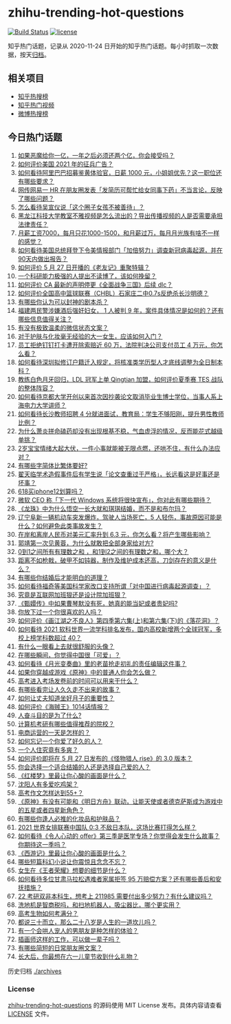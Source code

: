 # zhihu-trending-hot-questions

[![Build Status](https://github.com/justjavac/zhihu-trending-hot-questions/workflows/ci/badge.svg?branch=master)](https://github.com/justjavac/zhihu-trending-hot-questions/actions)
[![license](https://img.shields.io/github/license/justjavac/zhihu-trending-hot-questions)](https://github.com/justjavac/zhihu-trending-hot-questions/blob/master/LICENSE)

知乎热门话题，记录从 2020-11-24 日开始的知乎热门话题。每小时抓取一次数据，按天[归档](./archives)。

## 相关项目

- [知乎热搜榜](https://github.com/justjavac/zhihu-trending-top-search)
- [知乎热门视频](https://github.com/justjavac/zhihu-trending-hot-video)
- [微博热搜榜](https://github.com/justjavac/weibo-trending-hot-search)

## 今日热门话题

<!-- BEGIN -->
<!-- 最后更新时间 Fri May 28 2021 08:27:23 GMT+0800 (China Standard Time) -->

1. [如果恶魔给你一亿，一年之后必须还两个亿，你会接受吗？](https://www.zhihu.com/question/392418796)
2. [如何评价美国 2021 年的征兵广告？](https://www.zhihu.com/question/461629217)
3. [如何看待阿里巴巴招募鉴黄体验官，日薪 1000
   元，小姐姐优先？这一职位还有哪些要求？](https://www.zhihu.com/question/461654968)
4. [网传网易一 HR
   在朋友圈发表「发简历可帮忙给女同事下药」不当言论，反映了哪些问题？](https://www.zhihu.com/question/461710464)
5. [怎么看待吴宣仪说「这个圈子女孩不被善待」？](https://www.zhihu.com/question/461702905)
6. [黑龙江科技大学教室不雅视频是怎么流出的？导出传播视频的人是否需要承担法律责任？](https://www.zhihu.com/question/461646094)
7. [月薪工资7000，每月只花1000-1500，和月薪过万，每月月光族有啥不一样的感觉？](https://www.zhihu.com/question/392697045)
8. [如何看待美国总统拜登下令美情报部门「加倍努力」调查新冠病毒起源，并在90天内做出报告？](https://www.zhihu.com/question/461618517)
9. [如何评价 5 月 27 日开播的《老友记》重聚特辑？](https://www.zhihu.com/question/461638513)
10. [一个科研能力极强的人提出不读博了，该如何挽留？](https://www.zhihu.com/question/461395135)
11. [如何评价 CA 最新的声明停更《全面战争三国》后续 dlc？](https://www.zhihu.com/question/461765337)
12. [如何评价全国高中篮球联赛（CHBL）石家庄二中0.7s反绝杀长沙明德？](https://www.zhihu.com/question/460456997)
13. [有哪些你认为可以封神的剧本杀？](https://www.zhihu.com/question/448538675)
14. [福建两民警涉嫌酒后强奸妇女， 1 人被判 9
    年，案件具体情况是如何的？还有哪些信息值得关注？](https://www.zhihu.com/question/461643644)
15. [有没有极致温柔的微信状态文案？](https://www.zhihu.com/question/449122893)
16. [对于护肤与化妆毫无经验的大一女生，应该如何入门？](https://www.zhihu.com/question/34523794)
17. [员工拒绝钉钉打卡遭开除索赔近 60 万，法院判决公司支付员工 4
    万元，你怎么看？](https://www.zhihu.com/question/461485904)
18. [如何看待深圳拟修订户籍迁入规定，将核准类学历型人才底线调整为全日制本科？](https://www.zhihu.com/question/461483001)
19. [教练白色月牙回归，LDL 冠军上单 Qingtian 加盟，如何评价夏季赛 TES
    战队的整体阵容？](https://www.zhihu.com/question/461563164)
20. [如何看待京都大学开创以来首次因抄袭论文取消毕业生博士学位，当事人系上海电力大学讲师？](https://www.zhihu.com/question/461424721)
21. [如何看待长沙教师招聘 4
    分就进面试，教育局：学生不够阳刚，提升男性教师比例？](https://www.zhihu.com/question/461547536)
22. [为什么萧炎拼命磕药却没有出现根基不稳，气血虚浮的情况，反而能花式越级单挑？](https://www.zhihu.com/question/461264979)
23. [2岁宝宝情绪大起大伏，一件小事就能被无限点燃，还哄不住，有什么办法应对？](https://www.zhihu.com/question/458309260)
24. [有哪些字简体比繁体要好?](https://www.zhihu.com/question/459988186)
25. [翟天临学术造假事件后有学生说「论文查重过于严格」，长远看这是好事还是坏事？](https://www.zhihu.com/question/461305806)
26. [618买iphone12划算吗？](https://www.zhihu.com/question/458591246)
27. [微软 CEO 称「下一代 Windows
    系统将很快宣布」，你对此有哪些期待？](https://www.zhihu.com/question/461439249)
28. [《龙珠》中为什么悟空一长大就和琪琪结婚，而不是和布尔玛？](https://www.zhihu.com/question/295712652)
29. [辽宁阜新一辆机动车突发爆炸，驾驶人当场死亡，5
    人轻伤，事故原因可能是什么？如何避免此类事故发生？](https://www.zhihu.com/question/461279720)
30. [在岸和离岸人民币对美元汇率升到 6.3
    元，你怎么看？将产生哪些影响？](https://www.zhihu.com/question/461501137)
31. [郭靖第一次见黄蓉，为什么就敢把全部身家给对方?](https://www.zhihu.com/question/423933346)
32. [0到1之间所有有理数之和 ，和1到2之间的有理数之和，哪个大？](https://www.zhihu.com/question/454607643)
33. [距离不如枪戟，破甲不如钝器，制作及维护成本还高，刀剑存在的意义是什么？](https://www.zhihu.com/question/458992980)
34. [有哪些你结婚后才能明白的道理？](https://www.zhihu.com/question/454665844)
35. [如何看待福奇等美国科学家改口支持所谓「对中国进行病毒起源调查」？](https://www.zhihu.com/question/461340656)
36. [究竟是互联网加班狠还是设计院加班狠？](https://www.zhihu.com/question/461283075)
37. [《甄嬛传》中如果曹琴默没有死，她真的能当妃或者贵妃吗?](https://www.zhihu.com/question/460988846)
38. [你放下过一个你很喜欢的人吗？](https://www.zhihu.com/question/459610318)
39. [如何评价《画江湖之不良人》第四季第六集(上)和第六集(下)的《落花洞》？](https://www.zhihu.com/question/460592898)
40. [如何看待 2021 软科世界一流学科排名发布，国内高校新增两个全球冠军，多校上榜学科数超过
    40？](https://www.zhihu.com/question/461491304)
41. [有什么一眼看上去就很舒服的头像？](https://www.zhihu.com/question/377658010)
42. [在哪些瞬间，你觉得中国很「可爱」？](https://www.zhihu.com/question/455857255)
43. [如何看待《月光变奏曲》里的老苗抢走初礼的责任编辑这件事？](https://www.zhihu.com/question/461471435)
44. [如果你穿越成游戏《原神》中的普通人你会怎么做？](https://www.zhihu.com/question/461164848)
45. [高考进入考场发卷前的时间可以用来干什么？](https://www.zhihu.com/question/457299599)
46. [有哪些看完让人久久走不出来的故事？](https://www.zhihu.com/question/432644392)
47. [如何让丈夫知道坐好月子的重要性？](https://www.zhihu.com/question/457993190)
48. [如何评价《海贼王》1014话情报？](https://www.zhihu.com/question/461380580)
49. [人奋斗目的是为了什么?](https://www.zhihu.com/question/459060034)
50. [计算机考研有哪些值得推荐的院校？](https://www.zhihu.com/question/41164706)
51. [电商运营的一天是怎样的？](https://www.zhihu.com/question/26504506)
52. [如何忘记一个你爱了好久的人？](https://www.zhihu.com/question/455348581)
53. [一个人住究竟有多爽？](https://www.zhihu.com/question/459287794)
54. [如何评价即将在 5 月 27 日发布的《怪物猎人 rise》的 3.0
    版本？](https://www.zhihu.com/question/461583640)
55. [你会选择一个适合结婚的人还是选择自己爱的人？](https://www.zhihu.com/question/458714510)
56. [《红楼梦》里最让你心酸的画面是什么？](https://www.zhihu.com/question/458515278)
57. [沈阳人有多爱吃鸡架？](https://www.zhihu.com/question/57705226)
58. [高考作文怎样达到55+？](https://www.zhihu.com/question/312917647)
59. [《原神》有没有可能和《明日方舟》联动，让能天使或者德克萨斯成为游戏中的五星或者四星新角色？](https://www.zhihu.com/question/461119055)
60. [有哪些你逢人必推的化妆品和护肤品？](https://www.zhihu.com/question/456607214)
61. [2021 世界女排联赛中国队 0:3
    不敌日本队，这场比赛打得怎么样？](https://www.zhihu.com/question/461567305)
62. [如何看待《令人心动的
    offer》第三季是医学专场？你觉得会发生什么故事？你期待这一季吗？](https://www.zhihu.com/question/460513460)
63. [《西游记》里最让你心酸的画面是什么？](https://www.zhihu.com/question/459544693)
64. [哪些短篇科幻小说让你震惊且念念不忘？](https://www.zhihu.com/question/41047159)
65. [女生在《王者荣耀》想要的细节是什么？](https://www.zhihu.com/question/457200823)
66. [如何看待多位甘肃马拉松遇难者家属拒签 95
    万赔偿方案？还有哪些善后和安抚措施？](https://www.zhihu.com/question/461465423)
67. [22 考研双非本科生，想考上 211985
    需要付出多少努力？有什么建议吗？](https://www.zhihu.com/question/461472395)
68. [洗地机是智商税吗，和扫地机器人，吸尘器比，哪个更实用？](https://www.zhihu.com/question/418512921)
69. [高考生物如何考满分？](https://www.zhihu.com/question/288737846)
70. [都说三十而立，那么二十八岁是人生的一道坎儿吗？](https://www.zhihu.com/question/459368115)
71. [有一个会哄人宠人的男朋友是种怎样的体验？](https://www.zhihu.com/question/35799218)
72. [插画师这样的工作，可以做一辈子吗？](https://www.zhihu.com/question/51179983)
73. [有哪些简短的日常朋友圈文案？](https://www.zhihu.com/question/458919267)
74. [长大后，你最想在六一儿童节收到什么礼物？](https://www.zhihu.com/question/460261568)

<!-- END -->

历史归档 [./archives](./archives)

### License

[zhihu-trending-hot-questions](https://github.com/justjavac/zhihu-trending-hot-questions)
的源码使用 MIT License 发布。具体内容请查看 [LICENSE](./LICENSE) 文件。
